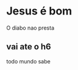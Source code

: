 <html>
<head>
<title> ao </title>
</head>
<body>
<h1> Jesus é bom </h1>
<p> O diabo nao presta </p>
<h2> vai ate o h6 </h2>
<p> todo mundo sabe </p>
</body>
</html>
